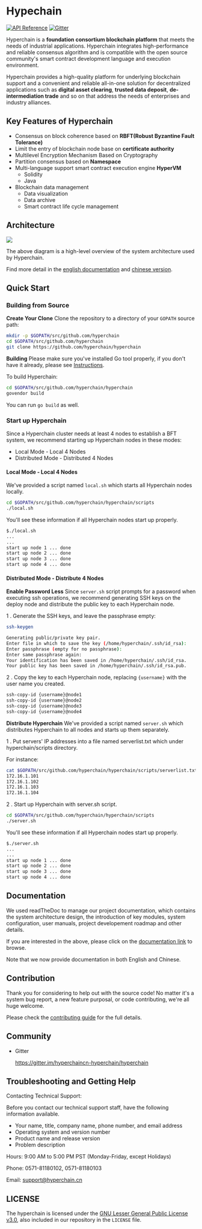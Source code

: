 # Hypechain

[![API Reference](https://camo.githubusercontent.com/915b7be44ada53c290eb157634330494ebe3e30a/68747470733a2f2f676f646f632e6f72672f6769746875622e636f6d2f676f6c616e672f6764646f3f7374617475732e737667)]() [![Gitter](https://badges.gitter.im/Join%20Chat.svg)](https://gitter.im/hyperchaincn-hyperchain/hyperchain)

Hyperchain is a **foundation consortium blockchain platform** that meets the needs of industrial applications. Hyperchain integrates high-performance and reliable consensus algorithm and is compatible with the open source community's smart contract development language and execution environment. 

Hyperchain provides a high-quality platform for underlying blockchain support and a convenient and reliable all-in-one solution for decentralized applications such as **digital asset clearing**, **trusted data deposit**, **de-intermediation trade** and so on that address the needs of enterprises and industry alliances.

## Key Features of Hyperchain

* Consensus on block coherence based on **RBFT(Robust Byzantine Fault Tolerance)**
* Limit the entry of blockchain node base on **certificate authority**
* Multilevel Encryption Mechanism Based on Cryptography
* Partition consensus based on **Namespace**
* Multi-language support smart contract execution engine **HyperVM**
  * Solidity
  * Java
* Blockchain data management
  * Data visualization
  * Data archive
  * Smart contract life cycle management

## Architecture

![](./images/archtecture.jpeg)

The above diagram is a high-level overview of the system architecture used by Hyperchain.

Find more detail in the [english documentation](https://hyperchain.readthedocs.io/en/latest/) and [chinese version](https://hyperchain.readthedocs.io/zh_CN/latest/).

## Quick Start

### Building from Source

**Create Your Clone**
Clone the repository to a directory of your `GOPATH` source path:

```bash
mkdir -p $GOPATH/src/github.com/hyperchain
cd $GOPATH/src/github.com/hyperchain
git clone https://github.com/hyperchain/hyperchain
```

**Building**
Please make sure you've installed Go tool properly, if you don't have it already, please see [Instructions](https://github.com/hyperchain/hyperchain/blob/master/docs/en/prerequisites.rst).

To build Hyperchain:

```bash
cd $GOPATH/src/github.com/hyperchain/hyperchain
govendor build
```

You can run `go build` as well.

### Start up Hyperchain

Since a Hyperchain cluster needs at least 4 nodes to establish a BFT system, we recommend starting up Hyperchain nodes in these modes:

- Local Mode - Local 4 Nodes
- Distributed Mode - Distributed 4 Nodes

#### Local Mode - Local 4 Nodes

We've provided a script named `local.sh` which starts all Hyperchain nodes locally.

```bash
cd $GOPATH/src/github.com/hyperchain/hyperchain/scripts
./local.sh
```

You'll see these information if all Hyperchain nodes start up properly.

```bash
$./local.sh
...
...
start up node 1 ... done
start up node 2 ... done
start up node 3 ... done
start up node 4 ... done
```

#### Distributed Mode - Distribute 4 Nodes

**Enable Password Less**
Since `server.sh` script prompts for a password when executing ssh operations, we recommend generating SSH keys on the deploy node and distribute the public key to each Hyperchain node.

1 . Generate the SSH keys, and leave the passphrase empty:

```bash
ssh-keygen

Generating public/private key pair.
Enter file in which to save the key (/home/hyperchain/.ssh/id_rsa):
Enter passphrase (empty for no passphrase):
Enter same passphrase again:
Your identification has been saved in /home/hyperchain/.ssh/id_rsa.
Your public key has been saved in /home/hyperchain/.ssh/id_rsa.pub.
```

2 . Copy the key to each Hyperchain node, replacing `{username}` with the user name you created.

```bash
ssh-copy-id {username}@node1
ssh-copy-id {username}@node2
ssh-copy-id {username}@node3
ssh-copy-id {username}@node4
```

**Distribute Hyperchain**
We've provided a script named `server.sh` which distributes Hyperchain to all nodes and starts up them separately.

1 . Put servers' IP addresses into a file named serverlist.txt which under hyperchain/scripts directory.

For instance:

```bash
cat $GOPATH/src/github.com/hyperchain/hyperchain/scripts/serverlist.txt
172.16.1.101
172.16.1.102
172.16.1.103
172.16.1.104
```

2 . Start up Hyperchain with server.sh script.

```bash
cd $GOPATH/src/github.com/hyperchain/hyperchain/scripts
./server.sh
```

You'll see these information if all Hyperchain nodes start up properly.

```bash
$./server.sh
...
...
start up node 1 ... done
start up node 2 ... done
start up node 3 ... done
start up node 4 ... done
```

## Documentation

We used readTheDoc to manage our project documentation, which contains the system architecture design, the introduction of key modules, system configuration, user manuals, project developement roadmap and other details.

If you are interested in the above, please click on the [documentation link](https://github.com/hyperchain/hyperchain/blob/master/Contributing.md) to browse.

Note that we now provide documentation in both English and Chinese.

## Contribution

Thank you for considering to help out with the source code!  No matter it's a system bug report, a new feature purposal, or code contributing, we're all huge welcome.

Please check the [contributing guide](https://github.com/hyperchain/hyperchain/blob/master/Contributing.md) for the full details.

## Community

* Gitter

  https://gitter.im/hyperchaincn-hyperchain/hyperchain


## Troubleshooting and Getting Help

Contacting Technical Support:

Before you contact our technical support staff, have the following information available.

- Your name, title, company name, phone number, and email address
- Operating system and version number
- Product name and release version
- Problem description

Hours: 9:00 AM to 5:00 PM PST (Monday-Friday, except Holidays)

Phone: 0571-81180102, 0571-81180103

Email: support@hyperchain.cn

## LICENSE

The hyperchain is licensed under the [GNU Lesser General Public License v3.0](https://www.gnu.org/licenses/lgpl-3.0.en.html), also included in our repository in the `LICENSE` file.

